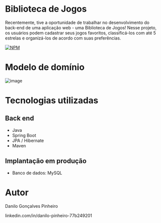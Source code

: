 # Biblioteca de Jogos
Recentemente, tive a oportunidade de trabalhar no desenvolvimento do back-end de uma aplicação web - uma Biblioteca de Jogos! Nesse projeto, os usuários podem cadastrar seus jogos favoritos, classificá-los com até 5 estrelas e organizá-los de acordo com suas preferências.

[![NPM](https://img.shields.io/npm/l/react)](https://github.com/DaniloPin/Projeto_1/blob/main/LICENSE) 

# Modelo de domínio

![image](https://github.com/DaniloPin/Projeto_1/assets/124277720/6e71c3e9-37c2-4d64-bfed-0307c76531e0)




# Tecnologias utilizadas
## Back end
- Java
- Spring Boot
- JPA / Hibernate
- Maven
  
## Implantação em produção

- Banco de dados: MySQL

# Autor

Danilo Gonçalves Pinheiro

linkedin.com/in/danilo-pinheiro-77b249201
